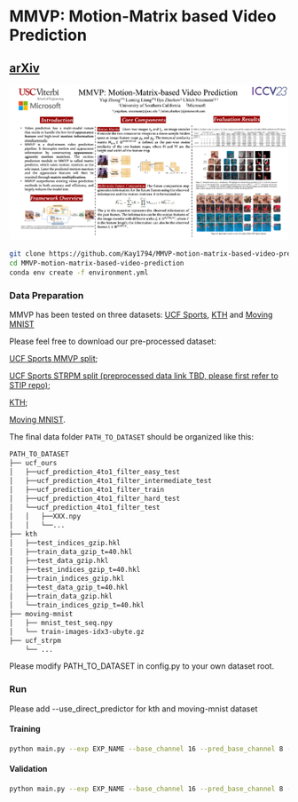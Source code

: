 # MMVP: Motion-Matrix based Video Prediction
## [arXiv](https://arxiv.org/abs/2308.16154)
![Poster](./images/poster.jpg)


```bash
git clone https://github.com/Kay1794/MMVP-motion-matrix-based-video-prediction.git
cd MMVP-motion-matrix-based-video-prediction
conda env create -f environment.yml
```

### Data Preparation
MMVP has been tested on three datasets: [UCF Sports](https://www.crcv.ucf.edu/data/UCF_Sports_Action.php), [KTH](https://www.csc.kth.se/cvap/actions/) and [Moving MNIST](https://www.cs.toronto.edu/~nitish/unsupervised_video/)

Please feel free to download our pre-processed dataset:

[UCF Sports MMVP split](https://drive.google.com/drive/folders/12-edQGEKGf6d6mjiiKPF0X0v3ugQwyUM?usp=drive_link); 

[UCF Sports STRPM split (preprocessed data link TBD, please first refer to STIP repo)](https://github.com/ZhengChang467/STIPHR); 

[KTH](https://drive.google.com/drive/folders/1QXWveHrLzpFeqeSPjLuBqw9ZZzOIDnws?usp=drive_link); 

[Moving MNIST](https://drive.google.com/drive/folders/1UhMxaP9sAybpqQBR5u6pLL3EPXVN-wrX?usp=drive_link).

The final data folder `PATH_TO_DATASET` should be organized like this:

```
PATH_TO_DATASET
├── ucf_ours
│   ├──ucf_prediction_4to1_filter_easy_test  
│   ├──ucf_prediction_4to1_filter_intermediate_test  
│   ├──ucf_prediction_4to1_filter_train
│   ├──ucf_prediction_4to1_filter_hard_test  
│   └──ucf_prediction_4to1_filter_test 
│   │   ├──XXX.npy
│   │   └──...
├── kth
│   ├──test_indices_gzip.hkl       
│   ├──train_data_gzip_t=40.hkl
│   ├──test_data_gzip.hkl       
│   ├──test_indices_gzip_t=40.hkl  
│   ├──train_indices_gzip.hkl
│   ├──test_data_gzip_t=40.hkl  
│   ├──train_data_gzip.hkl         
│   └──train_indices_gzip_t=40.hkl
├── moving-mnist
│   ├── mnist_test_seq.npy  
│   └── train-images-idx3-ubyte.gz
├── ucf_strpm
    └── ...
```

Please modify PATH_TO_DATASET in config.py to your own dataset root. 

### Run
Please add --use_direct_predictor for kth and moving-mnist dataset
#### Training

```bash
python main.py --exp EXP_NAME --base_channel 16 --pred_base_channel 8 --mode train --dataset ucf_4to1 --rot_aug --flip_aug --cos_restart --t_period 50 --nepoch 50 --loss_list recon --batch 3 --logpath ./results/ --filter_block --scale_in_use 3 --res_cat_img --downsample_scale 2 4 2 --lr 1e-3 --log
```

#### Validation 
```bash
python main.py --exp EXP_NAME --base_channel 16 --pred_base_channel 8 --mode val --dataset ucf_4to1 --rot_aug --flip_aug --cos_restart --t_period 50 --nepoch 50 --loss_list recon --batch 3 --logpath ./results/ --filter_block --scale_in_use 3 --res_cat_img --downsample_scale 2 4 2 --lr 1e-3 --log --resume PATH_TO_PTH_FILE
```
